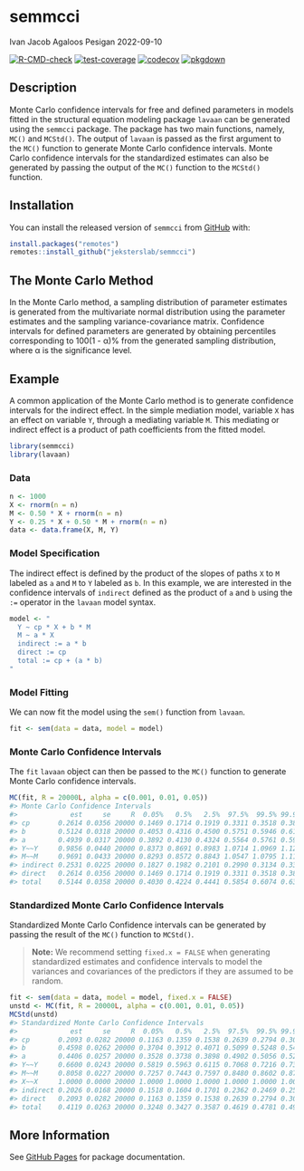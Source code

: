 semmcci
================
Ivan Jacob Agaloos Pesigan
2022-09-10

<!-- README.md is generated from README.Rmd. Please edit that file -->
<!-- badges: start -->

[![R-CMD-check](https://github.com/jeksterslab/semmcci/workflows/R-CMD-check/badge.svg)](https://github.com/jeksterslab/semmcci/actions)
[![test-coverage](https://github.com/jeksterslab/semmcci/actions/workflows/test-coverage.yaml/badge.svg)](https://github.com/jeksterslab/semmcci/actions/workflows/test-coverage.yaml)
[![codecov](https://codecov.io/gh/jeksterslab/semmcci/branch/main/graph/badge.svg?token=KVLUET3DJ6)](https://codecov.io/gh/jeksterslab/semmcci)
[![pkgdown](https://github.com/jeksterslab/semmcci/actions/workflows/pkgdown.yaml/badge.svg)](https://github.com/jeksterslab/semmcci/actions/workflows/pkgdown.yaml)
<!-- badges: end -->

## Description

Monte Carlo confidence intervals for free and defined parameters in
models fitted in the structural equation modeling package `lavaan` can
be generated using the `semmcci` package. The package has two main
functions, namely, `MC()` and `MCStd()`. The output of `lavaan` is
passed as the first argument to the `MC()` function to generate Monte
Carlo confidence intervals. Monte Carlo confidence intervals for the
standardized estimates can also be generated by passing the output of
the `MC()` function to the `MCStd()` function.

## Installation

You can install the released version of `semmcci` from
[GitHub](https://github.com/jeksterslab/semmcci) with:

``` r
install.packages("remotes")
remotes::install_github("jeksterslab/semmcci")
```

## The Monte Carlo Method

In the Monte Carlo method, a sampling distribution of parameter
estimates is generated from the multivariate normal distribution using
the parameter estimates and the sampling variance-covariance matrix.
Confidence intervals for defined parameters are generated by obtaining
percentiles corresponding to 100(1 - α)% from the generated sampling
distribution, where α is the significance level.

## Example

A common application of the Monte Carlo method is to generate confidence
intervals for the indirect effect. In the simple mediation model,
variable `X` has an effect on variable `Y`, through a mediating variable
`M`. This mediating or indirect effect is a product of path coefficients
from the fitted model.

``` r
library(semmcci)
library(lavaan)
```

### Data

``` r
n <- 1000
X <- rnorm(n = n)
M <- 0.50 * X + rnorm(n = n)
Y <- 0.25 * X + 0.50 * M + rnorm(n = n)
data <- data.frame(X, M, Y)
```

### Model Specification

The indirect effect is defined by the product of the slopes of paths `X`
to `M` labeled as `a` and `M` to `Y` labeled as `b`. In this example, we
are interested in the confidence intervals of `indirect` defined as the
product of `a` and `b` using the `:=` operator in the `lavaan` model
syntax.

``` r
model <- "
  Y ~ cp * X + b * M
  M ~ a * X
  indirect := a * b
  direct := cp
  total := cp + (a * b)
"
```

### Model Fitting

We can now fit the model using the `sem()` function from `lavaan`.

``` r
fit <- sem(data = data, model = model)
```

### Monte Carlo Confidence Intervals

The `fit` `lavaan` object can then be passed to the `MC()` function to
generate Monte Carlo confidence intervals.

``` r
MC(fit, R = 20000L, alpha = c(0.001, 0.01, 0.05))
#> Monte Carlo Confidence Intervals
#>             est     se     R  0.05%   0.5%   2.5%  97.5%  99.5% 99.95%
#> cp       0.2614 0.0356 20000 0.1469 0.1714 0.1919 0.3311 0.3518 0.3806
#> b        0.5124 0.0318 20000 0.4053 0.4316 0.4500 0.5751 0.5946 0.6176
#> a        0.4939 0.0317 20000 0.3892 0.4130 0.4324 0.5564 0.5761 0.5970
#> Y~~Y     0.9856 0.0440 20000 0.8373 0.8691 0.8983 1.0714 1.0969 1.1281
#> M~~M     0.9691 0.0433 20000 0.8293 0.8572 0.8843 1.0547 1.0795 1.1166
#> indirect 0.2531 0.0225 20000 0.1827 0.1982 0.2101 0.2990 0.3134 0.3315
#> direct   0.2614 0.0356 20000 0.1469 0.1714 0.1919 0.3311 0.3518 0.3806
#> total    0.5144 0.0358 20000 0.4030 0.4224 0.4441 0.5854 0.6074 0.6339
```

### Standardized Monte Carlo Confidence Intervals

Standardized Monte Carlo Confidence intervals can be generated by
passing the result of the `MC()` function to `MCStd()`.

> **Note:** We recommend setting `fixed.x = FALSE` when generating
> standardized estimates and confidence intervals to model the variances
> and covariances of the predictors if they are assumed to be random.

``` r
fit <- sem(data = data, model = model, fixed.x = FALSE)
unstd <- MC(fit, R = 20000L, alpha = c(0.001, 0.01, 0.05))
MCStd(unstd)
#> Standardized Monte Carlo Confidence Intervals
#>             est     se     R  0.05%   0.5%   2.5%  97.5%  99.5% 99.95%
#> cp       0.2093 0.0282 20000 0.1163 0.1359 0.1538 0.2639 0.2794 0.3009
#> b        0.4598 0.0262 20000 0.3704 0.3912 0.4071 0.5099 0.5248 0.5431
#> a        0.4406 0.0257 20000 0.3528 0.3738 0.3898 0.4902 0.5056 0.5237
#> Y~~Y     0.6600 0.0243 20000 0.5819 0.5963 0.6115 0.7068 0.7216 0.7374
#> M~~M     0.8058 0.0227 20000 0.7257 0.7443 0.7597 0.8480 0.8602 0.8755
#> X~~X     1.0000 0.0000 20000 1.0000 1.0000 1.0000 1.0000 1.0000 1.0000
#> indirect 0.2026 0.0168 20000 0.1518 0.1604 0.1701 0.2362 0.2469 0.2583
#> direct   0.2093 0.0282 20000 0.1163 0.1359 0.1538 0.2639 0.2794 0.3009
#> total    0.4119 0.0263 20000 0.3248 0.3427 0.3587 0.4619 0.4781 0.4953
```

## More Information

See [GitHub Pages](https://jeksterslab.github.io/semmcci/index.html) for
package documentation.
